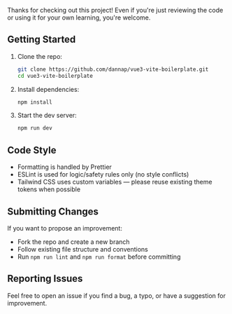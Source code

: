 Thanks for checking out this project! Even if you're just reviewing the code or using it for your own learning, you're welcome.

## Getting Started

1. Clone the repo:
   ```bash
   git clone https://github.com/dannap/vue3-vite-boilerplate.git
   cd vue3-vite-boilerplate
   ```
2. Install dependencies:
   ```bash
   npm install
   ```
3. Start the dev server:
   ```bash
   npm run dev
   ```

## Code Style

- Formatting is handled by Prettier
- ESLint is used for logic/safety rules only (no style conflicts)
- Tailwind CSS uses custom variables — please reuse existing theme tokens when possible

## Submitting Changes

If you want to propose an improvement:
- Fork the repo and create a new branch
- Follow existing file structure and conventions
- Run `npm run lint` and `npm run format` before committing

## Reporting Issues

Feel free to open an issue if you find a bug, a typo, or have a suggestion for improvement.